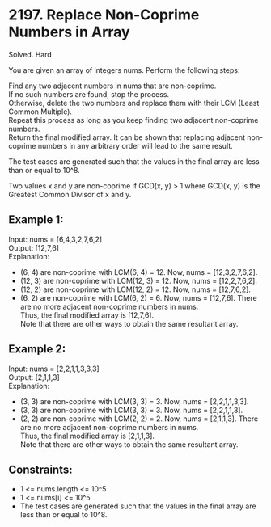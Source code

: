 # 2197. Replace Non-Coprime Numbers in Array
Solved. Hard

You are given an array of integers nums. Perform the following steps:  

Find any two adjacent numbers in nums that are non-coprime.  
If no such numbers are found, stop the process.  
Otherwise, delete the two numbers and replace them with their LCM (Least Common Multiple).  
Repeat this process as long as you keep finding two adjacent non-coprime numbers.  
Return the final modified array. It can be shown that replacing adjacent non-coprime numbers in any arbitrary order will lead to the same result.  

The test cases are generated such that the values in the final array are less than or equal to 10^8.  

Two values x and y are non-coprime if GCD(x, y) > 1 where GCD(x, y) is the Greatest Common Divisor of x and y.  

 

Example 1:
---
Input: nums = [6,4,3,2,7,6,2]  
Output: [12,7,6]  
Explanation:   
- (6, 4) are non-coprime with LCM(6, 4) = 12. Now, nums = [12,3,2,7,6,2].
- (12, 3) are non-coprime with LCM(12, 3) = 12. Now, nums = [12,2,7,6,2].
- (12, 2) are non-coprime with LCM(12, 2) = 12. Now, nums = [12,7,6,2].
- (6, 2) are non-coprime with LCM(6, 2) = 6. Now, nums = [12,7,6].
There are no more adjacent non-coprime numbers in nums.  
Thus, the final modified array is [12,7,6].  
Note that there are other ways to obtain the same resultant array.

Example 2:  
---
Input: nums = [2,2,1,1,3,3,3]  
Output: [2,1,1,3]  
Explanation:   
- (3, 3) are non-coprime with LCM(3, 3) = 3. Now, nums = [2,2,1,1,3,3].
- (3, 3) are non-coprime with LCM(3, 3) = 3. Now, nums = [2,2,1,1,3].
- (2, 2) are non-coprime with LCM(2, 2) = 2. Now, nums = [2,1,1,3].
There are no more adjacent non-coprime numbers in nums.  
Thus, the final modified array is [2,1,1,3].  
Note that there are other ways to obtain the same resultant array.  
 

Constraints:
---
- 1 <= nums.length <= 10^5
- 1 <= nums[i] <= 10^5
- The test cases are generated such that the values in the final array are less than or equal to 10^8.
